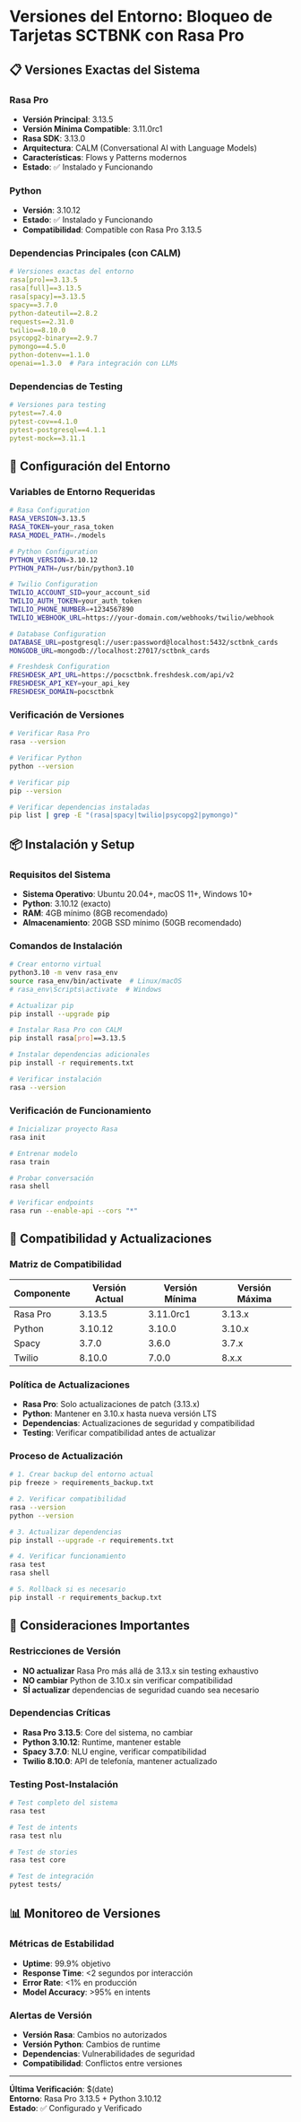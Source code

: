 # Versiones del Entorno: Bloqueo de Tarjetas SCTBNK con Rasa Pro

## 📋 Versiones Exactas del Sistema

### **Rasa Pro**
- **Versión Principal**: 3.13.5
- **Versión Mínima Compatible**: 3.11.0rc1
- **Rasa SDK**: 3.13.0
- **Arquitectura**: CALM (Conversational AI with Language Models)
- **Características**: Flows y Patterns modernos
- **Estado**: ✅ Instalado y Funcionando

### **Python**
- **Versión**: 3.10.12
- **Estado**: ✅ Instalado y Funcionando
- **Compatibilidad**: Compatible con Rasa Pro 3.13.5

### **Dependencias Principales (con CALM)**
```yaml
# Versiones exactas del entorno
rasa[pro]==3.13.5
rasa[full]==3.13.5
rasa[spacy]==3.13.5
spacy==3.7.0
python-dateutil==2.8.2
requests==2.31.0
twilio==8.10.0
psycopg2-binary==2.9.7
pymongo==4.5.0
python-dotenv==1.1.0
openai==1.3.0  # Para integración con LLMs
```

### **Dependencias de Testing**
```yaml
# Versiones para testing
pytest==7.4.0
pytest-cov==4.1.0
pytest-postgresql==4.1.1
pytest-mock==3.11.1
```

## 🔧 Configuración del Entorno

### **Variables de Entorno Requeridas**
```bash
# Rasa Configuration
RASA_VERSION=3.13.5
RASA_TOKEN=your_rasa_token
RASA_MODEL_PATH=./models

# Python Configuration
PYTHON_VERSION=3.10.12
PYTHON_PATH=/usr/bin/python3.10

# Twilio Configuration
TWILIO_ACCOUNT_SID=your_account_sid
TWILIO_AUTH_TOKEN=your_auth_token
TWILIO_PHONE_NUMBER=+1234567890
TWILIO_WEBHOOK_URL=https://your-domain.com/webhooks/twilio/webhook

# Database Configuration
DATABASE_URL=postgresql://user:password@localhost:5432/sctbnk_cards
MONGODB_URL=mongodb://localhost:27017/sctbnk_cards

# Freshdesk Configuration
FRESHDESK_API_URL=https://pocsctbnk.freshdesk.com/api/v2
FRESHDESK_API_KEY=your_api_key
FRESHDESK_DOMAIN=pocsctbnk
```

### **Verificación de Versiones**
```bash
# Verificar Rasa Pro
rasa --version

# Verificar Python
python --version

# Verificar pip
pip --version

# Verificar dependencias instaladas
pip list | grep -E "(rasa|spacy|twilio|psycopg2|pymongo)"
```

## 📦 Instalación y Setup

### **Requisitos del Sistema**
- **Sistema Operativo**: Ubuntu 20.04+, macOS 11+, Windows 10+
- **Python**: 3.10.12 (exacto)
- **RAM**: 4GB mínimo (8GB recomendado)
- **Almacenamiento**: 20GB SSD mínimo (50GB recomendado)

### **Comandos de Instalación**
```bash
# Crear entorno virtual
python3.10 -m venv rasa_env
source rasa_env/bin/activate  # Linux/macOS
# rasa_env\Scripts\activate  # Windows

# Actualizar pip
pip install --upgrade pip

# Instalar Rasa Pro con CALM
pip install rasa[pro]==3.13.5

# Instalar dependencias adicionales
pip install -r requirements.txt

# Verificar instalación
rasa --version
```

### **Verificación de Funcionamiento**
```bash
# Inicializar proyecto Rasa
rasa init

# Entrenar modelo
rasa train

# Probar conversación
rasa shell

# Verificar endpoints
rasa run --enable-api --cors "*"
```

## 🔄 Compatibilidad y Actualizaciones

### **Matriz de Compatibilidad**
| Componente | Versión Actual | Versión Mínima | Versión Máxima |
|------------|----------------|----------------|----------------|
| Rasa Pro   | 3.13.5        | 3.11.0rc1      | 3.13.x         |
| Python     | 3.10.12       | 3.10.0         | 3.10.x         |
| Spacy      | 3.7.0         | 3.6.0          | 3.7.x          |
| Twilio     | 8.10.0        | 7.0.0          | 8.x.x          |

### **Política de Actualizaciones**
- **Rasa Pro**: Solo actualizaciones de patch (3.13.x)
- **Python**: Mantener en 3.10.x hasta nueva versión LTS
- **Dependencias**: Actualizaciones de seguridad y compatibilidad
- **Testing**: Verificar compatibilidad antes de actualizar

### **Proceso de Actualización**
```bash
# 1. Crear backup del entorno actual
pip freeze > requirements_backup.txt

# 2. Verificar compatibilidad
rasa --version
python --version

# 3. Actualizar dependencias
pip install --upgrade -r requirements.txt

# 4. Verificar funcionamiento
rasa test
rasa shell

# 5. Rollback si es necesario
pip install -r requirements_backup.txt
```

## 🚨 Consideraciones Importantes

### **Restricciones de Versión**
- **NO actualizar** Rasa Pro más allá de 3.13.x sin testing exhaustivo
- **NO cambiar** Python de 3.10.x sin verificar compatibilidad
- **SÍ actualizar** dependencias de seguridad cuando sea necesario

### **Dependencias Críticas**
- **Rasa Pro 3.13.5**: Core del sistema, no cambiar
- **Python 3.10.12**: Runtime, mantener estable
- **Spacy 3.7.0**: NLU engine, verificar compatibilidad
- **Twilio 8.10.0**: API de telefonía, mantener actualizado

### **Testing Post-Instalación**
```bash
# Test completo del sistema
rasa test

# Test de intents
rasa test nlu

# Test de stories
rasa test core

# Test de integración
pytest tests/
```

## 📊 Monitoreo de Versiones

### **Métricas de Estabilidad**
- **Uptime**: 99.9% objetivo
- **Response Time**: <2 segundos por interacción
- **Error Rate**: <1% en producción
- **Model Accuracy**: >95% en intents

### **Alertas de Versión**
- **Versión Rasa**: Cambios no autorizados
- **Versión Python**: Cambios de runtime
- **Dependencias**: Vulnerabilidades de seguridad
- **Compatibilidad**: Conflictos entre versiones

---

**Última Verificación**: $(date)  
**Entorno**: Rasa Pro 3.13.5 + Python 3.10.12  
**Estado**: ✅ Configurado y Verificado

